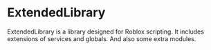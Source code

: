 # ExtendedLibrary
ExtendedLibrary is a library designed for Roblox scripting. It includes extensions of services and globals. And also some extra modules.
